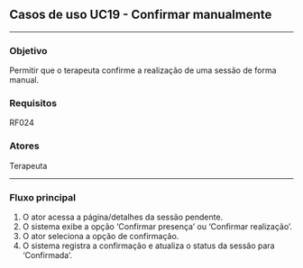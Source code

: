 ## Casos de uso UC19 - Confirmar manualmente

---

### Objetivo  
Permitir que o terapeuta confirme a realização de uma sessão de forma manual.

### Requisitos  
RF024

### Atores  
Terapeuta 

---

### Fluxo principal  

1. O ator acessa a página/detalhes da sessão pendente.  
2. O sistema exibe a opção ‘Confirmar presença’ ou ‘Confirmar realização’.  
3. O ator seleciona a opção de confirmação.  
4. O sistema registra a confirmação e atualiza o status da sessão para ‘Confirmada’.
